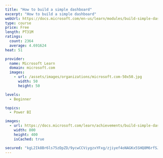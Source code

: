 ```yaml
---
title: "How to build a simple dashboard"
excerpt: "How to build a simple dashboard"
webUrl: https://docs.microsoft.com/en-us/learn/modules/build-simple-dashboard/
type: course
price: Free
length: PT31M
ratings:
  count: 2364
  average: 4.691624
heat: 51

provider:
  name: Microsoft Learn
  domain: microsoft.com
  images:
    - url: /assets/images/organizations/microsoft.com-50x50.jpg
      width: 50
      height: 50

levels:
  - Beginner

topics:
  - Power BI

images:
  - url: https://docs.microsoft.com/learn/achievements/build-simple-dashboard-social.png
    width: 800
    height: 400
    isCached: true

secured: "kgL2Ik8Br6ls75zDpZD/9ycwCCViygzxYFxg/zjiyef4oNAGKx5SHQ8M6rfSJUQcKRZ0rewOH1jKuFecM+Rd5R70qMKK+vW3HFoQlLuqK+ZZFgb0Z7DGlIqwVqMfcgDMhrcP7HGrPKZr6IC1W7K5mu84cZe2stDC+VHdT+HCkBWjNYo2j6/iFtXhTDhw+EkulKZ7SrK1XPxB5sHA3Z6wxi7J2aCtgG0oIyQBuwm4Cv4SyLYmQn+AAsxXSDHNQXstut5WWO+j9QXg3eaglu9zli4j0So8w/Tsa1Dix+SPfkUX+g2LyQYIRzNPtVP0T8+X3WAB3EVuFiAk0l7eeyBRRrRqemo11tD4QJAidHTAEtSsxKGzSlSqVoVzEnLenuTA+diQlGezwd3IOLfPFEDP06y6xOS4Lp4rx73eHXmLSGQ=;NsV84TLhZRai7PEnVx73Cg=="
---
```


